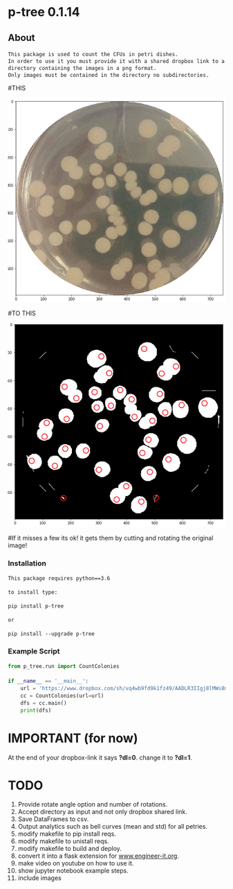 # p-tree 0.1.14

## About
```
This package is used to count the CFUs in petri dishes.
In order to use it you must provide it with a shared dropbox link to a directory containing the images in a png format.
Only images must be contained in the directory no subdirectories.
```

#THIS

![alt text](https://raw.githubusercontent.com/gpamfilis/p-tree/master/ORIGINANL.png)

#TO THIS

![alt text](https://raw.githubusercontent.com/gpamfilis/p-tree/master/MODIFIED.png)


#If it misses a few its ok! it gets them by cutting and rotating the original image!

### Installation
```
This package requires python==3.6

to install type:

pip install p-tree

or

pip install --upgrade p-tree
```


### Example Script


```python
from p_tree.run import CountColonies

if __name__ == '__main__':
    url = 'https://www.dropbox.com/sh/vq4wb9fd9k1fz49/AADLR3IIgj8lMWs8m9QLzdPoa?dl=1'
    cc = CountColonies(url=url)
    dfs = cc.main()
    print(dfs)
```

# IMPORTANT (for now)

At the end of your dropbox-link it says **?dl=0**. change it to **?dl=1**.

# TODO

1. Provide rotate angle option and number of rotations.
2. Accept directory as input and not only dropbox shared link.
3. Save DataFrames to csv.
4. Output analytics such as bell curves (mean and std) for all petries.
5. modify makefile to pip install reqs.
6. modify makefile to unistall reqs.
7. modify makefile to build and deploy.
8. convert it into a flask extension for www.engineer-it.org.
9. make video on youtube on how to use it.
10. show jupyter notebook example steps.
11. include images
